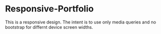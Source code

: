 # Responsive-Portfolio
This is a responsive design. The intent is to use only media queries and no bootstrap for differnt device screen widths. 
